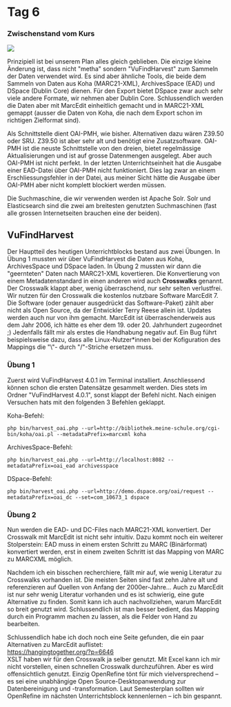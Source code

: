 # Tag 6

### Zwischenstand vom Kurs
![](https://raw.githubusercontent.com/remooda/bain/master/pictures/2.png)

Prinzipiell ist bei unserem Plan alles gleich geblieben. Die einzige kleine Änderung ist, dass nicht "metha" sondern "VuFindHarvest" zum Sammeln der Daten verwendet wird. Es sind aber ähnliche Tools, die beide dem Sammeln von Daten aus Koha (MARC21-XML), ArchivesSpace (EAD) und DSpace (Dublin Core) dienen. Für den Export bietet DSpace zwar auch sehr viele andere Formate, wir nehmen aber Dublin Core. Schlussendlich werden die Daten aber mit MarcEdit einheitlich gemacht und in MARC21-XML gemappt (ausser die Daten von Koha, die nach dem Export schon im richtigen Zielformat sind).

Als Schnittstelle dient OAI-PMH, wie bisher. Alternativen dazu wären Z39.50 oder SRU. Z39.50 ist aber sehr alt und benötigt eine Zusatzsoftware. OAI-PMH ist die neuste Schnittstelle von den dreien, bietet regelmässige Aktualisierungen und ist auf grosse Datenmengen ausgelegt. Aber auch OAI-PMH ist nicht perfekt. In der letzten Unterrichtseinheit hat die Ausgabe einer EAD-Datei über OAI-PMH nicht funktioniert. Dies lag zwar an einem Erschliessungsfehler in der Datei, aus meiner Sicht hätte die Ausgabe über OAI-PMH aber nicht komplett blockiert werden müssen.

Die Suchmaschine, die wir verwenden werden ist Apache Solr. Solr und Elasticsearch sind die zwei am breitesten genutzten Suchmaschinen (fast alle grossen Internetseiten brauchen eine der beiden).

## VuFindHarvest

Der Hauptteil des heutigen Unterrichtblocks bestand aus zwei Übungen. In Übung 1 mussten wir über VuFindHarvest die Daten aus Koha, ArchivesSpace und DSpace laden. In Übung 2 mussten wir dann die "geernteten" Daten nach MARC21-XML kovertieren. Die Konvertierung von einem Metadatenstandard in einen anderen wird auch **Crosswalks** genannt. Der Crosswalk klappt aber, wenig überraschend, nur sehr selten verlustfrei. Wir nutzen für den Crosswalk die kostenlos nutzbare Software MarcEdit 7. Die Software (oder genauer ausgedrückt das Software-Paket) zählt aber nicht als Open Source, da der Entwickler Terry Reese allein ist. Updates werden auch nur von ihm gemacht. MarcEdit ist überraschenderweis aus dem Jahr 2006, ich hätte es eher dem 19. oder 20. Jahrhundert zugeordnet ;) Jedenfalls fällt mir als erstes die Handhabung negativ auf. Ein Bug führt beispielsweise dazu, dass alle Linux-Nutzer\*innen bei der Kofiguration des Mappings die "\\"- durch "/"-Striche ersetzen muss.

### Übung 1

Zuerst wird VuFindHarvest 4.0.1 im Terminal installiert. Anschliessend können schon die ersten Datensätze gesammelt werden. Dies stets im Ordner "VuFindHarvest 4.0.1", sonst klappt der Befehl nicht. Nach einigen Versuchen hats mit den folgenden 3 Befehlen geklappt.

Koha-Befehl:

```php bin/harvest_oai.php --url=http://bibliothek.meine-schule.org/cgi-bin/koha/oai.pl --metadataPrefix=marcxml koha```

ArchivesSpace-Befehl:

```php bin/harvest_oai.php --url=http://localhost:8082 --metadataPrefix=oai_ead archivesspace```

DSpace-Befehl:

```php bin/harvest_oai.php --url=http://demo.dspace.org/oai/request --metadataPrefix=oai_dc --set=com_10673_1 dspace```

### Übung 2

Nun werden die EAD- und DC-Files nach MARC21-XML konvertiert. Der Crosswalk mit MarcEdit ist nicht sehr intuitiv. Dazu kommt noch ein weiterer Stolperstein: EAD muss in einem ersten Schritt zu MARC (Binärformat) konvertiert werden, erst in einem zweiten Schritt ist das Mapping von MARC zu MARCXML möglich.

Nachdem ich ein bisschen recherchiere, fällt mir auf, wie wenig Literatur zu Crosswalks vorhanden ist. Die meisten Seiten sind fast zehn Jahre alt und referenzieren auf Quellen von Anfang der 2000er-Jahre... Auch zu MarcEdit ist nur sehr wenig Literatur vorhanden und es ist schwierig, eine gute Alternative zu finden. Somit kann ich auch nachvollziehen, warum MarcEdit so breit genutzt wird. Schlussendlich ist man besser bedient, das Mapping durch ein Programm machen zu lassen, als die Felder von Hand zu bearbeiten.

Schlussendlich habe ich doch noch eine Seite gefunden, die ein paar Alternativen zu MarcEdit auflistet: <br>
https://hangingtogether.org/?p=6646 <br>
XSLT haben wir für den Crosswalk ja selber genutzt. Mit Excel kann ich mir nicht vorstellen, einen schnellen Crosswalk durchzuführen. Aber es wird offensichtlich genutzt. Einzig OpenRefine tönt für mich vielversprechend – es sei eine unabhängige Open Source-Desktopanwendung zur Datenbereinigung und -transformation. Laut Semesterplan sollten wir OpenRefine im nächsten Unterrichtsblock kennenlernen – ich bin gespannt.
